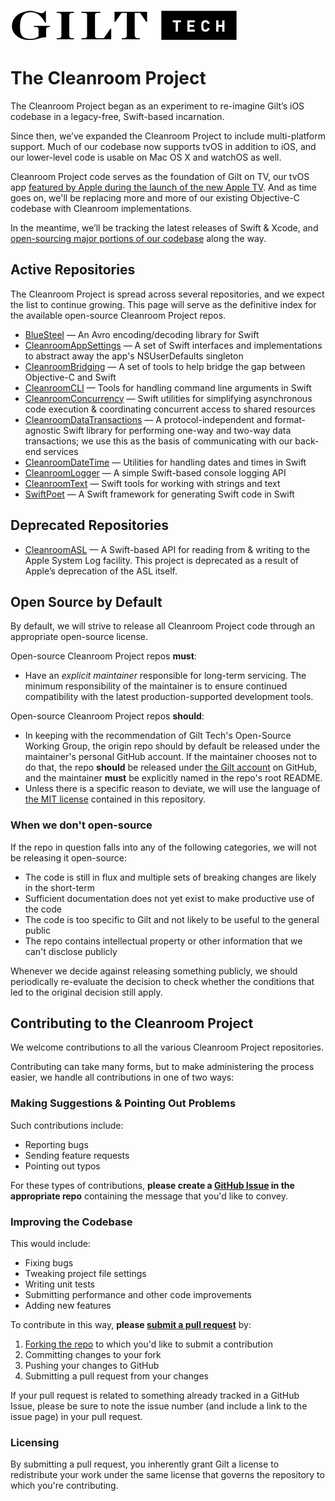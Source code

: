 ![Gilt Tech logo](https://raw.githubusercontent.com/gilt/Cleanroom/master/Assets/gilt-tech-logo.png)

# The Cleanroom Project

The Cleanroom Project began as an experiment to re-imagine Gilt’s iOS codebase in a legacy-free, Swift-based incarnation. 

Since then, we’ve expanded the Cleanroom Project to include multi-platform support. Much of our codebase now supports tvOS in addition to iOS, and our lower-level code is usable on Mac OS X and watchOS as well.

Cleanroom Project code serves as the foundation of Gilt on TV, our tvOS app [featured by Apple during the launch of the new Apple TV](http://www.apple.com/apple-events/september-2015/). And as time goes on, we'll be replacing more and more of our existing Objective-C codebase with Cleanroom implementations.

In the meantime, we’ll be tracking the latest releases of Swift & Xcode, and [open-sourcing major portions of our codebase](https://github.com/gilt/Cleanroom#open-source-by-default) along the way.

## Active Repositories

The Cleanroom Project is spread across several repositories, and we expect the list to continue growing. This page will serve as the definitive index for the available open-source Cleanroom Project repos.

- [BlueSteel](http://github.com/gilt/BlueSteel) — An Avro encoding/decoding library for Swift
- [CleanroomAppSettings](http://github.com/emaloney/CleanroomAppSettings) — A set of Swift interfaces and implementations to abstract away the app's NSUserDefaults singleton
- [CleanroomBridging](http://github.com/emaloney/CleanroomBridging) — A set of tools to help bridge the gap between Objective-C and Swift
- [CleanroomCLI](http://github.com/emaloney/CleanroomCLI) — Tools for handling command line arguments in Swift
- [CleanroomConcurrency](http://github.com/emaloney/CleanroomConcurrency) — Swift utilities for simplifying asynchronous code execution & coordinating concurrent access to shared resources
- [CleanroomDataTransactions](http://github.com/emaloney/CleanroomDataTransactions) — A protocol-independent and format-agnostic Swift library for performing one-way and two-way data transactions; we use this as the basis of communicating with our back-end services
- [CleanroomDateTime](http://github.com/emaloney/CleanroomDateTime) — Utilities for handling dates and times in Swift
- [CleanroomLogger](http://github.com/emaloney/CleanroomLogger) — A simple Swift-based console logging API
- [CleanroomText](http://github.com/emaloney/CleanroomText) — Swift tools for working with strings and text
- [SwiftPoet](http://github.com/gilt/SwiftPoet) — A Swift framework for generating Swift code in Swift

## Deprecated Repositories

- [CleanroomASL](http://github.com/gilt/CleanroomASL) — A Swift-based API for reading from & writing to the Apple System Log facility. This project is deprecated as a result of Apple’s deprecation of the ASL itself.

## Open Source by Default

By default, we will strive to release all Cleanroom Project code through an appropriate open-source license.

Open-source Cleanroom Project repos **must**:

- Have an *explicit maintainer* responsible for long-term servicing. The minimum responsibility of the maintainer is to ensure continued compatibility with the latest production-supported development tools.

Open-source Cleanroom Project repos **should**:

- In keeping with the recommendation of Gilt Tech's Open-Source Working Group, the origin repo should by default be released under the maintainer's personal GitHub account. If the maintainer chooses not to do that, the repo **should** be released under [the Gilt account](https://github.com/gilt/) on GitHub, and the maintainer **must** be explicitly named in the repo's root README.
- Unless there is a specific reason to deviate, we will use the language of [the MIT license](https://github.com/gilt/Cleanroom/blob/master/LICENSE) contained in this repository.

### When we don't open-source

If the repo in question falls into any of the following categories, we will not be releasing it open-source:

- The code is still in flux and multiple sets of breaking changes are likely in the short-term
- Sufficient documentation does not yet exist to make productive use of the code
- The code is too specific to Gilt and not likely to be useful to the general public
- The repo contains intellectual property or other information that we can't disclose publicly

Whenever we decide against releasing something publicly, we should periodically re-evaluate the decision to check whether the conditions that led to the original decision still apply.

## Contributing to the Cleanroom Project

We welcome contributions to all the various Cleanroom Project repositories.

Contributing can take many forms, but to make administering the process easier, we handle all contributions in one of two ways:

### Making Suggestions &amp; Pointing Out Problems

Such contributions include:

- Reporting bugs
- Sending feature requests
- Pointing out typos

For these types of contributions, **please create a [GitHub Issue](https://guides.github.com/features/issues/) in the appropriate repo** containing the message that you'd like to convey.

### Improving the Codebase

This would include:

- Fixing bugs
- Tweaking project file settings
- Writing unit tests
- Submitting performance and other code improvements
- Adding new features

To contribute in this way, **please [submit a pull request](https://help.github.com/articles/using-pull-requests/)** by:

1. [Forking the repo](https://help.github.com/articles/fork-a-repo/) to which you'd like to submit a contribution
2. Committing changes to your fork
3. Pushing your changes to GitHub
4. Submitting a pull request from your changes

If your pull request is related to something already tracked in a GitHub Issue, please be sure to note the issue number (and include a link to the issue page) in your pull request.

### Licensing

By submitting a pull request, you inherently grant Gilt a license to redistribute your work under the same license that governs the repository to which you're contributing.

